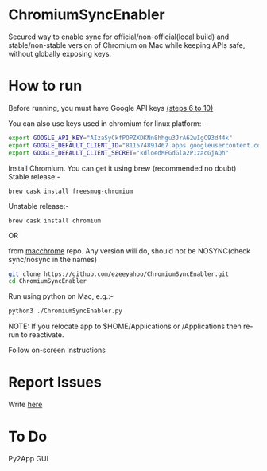 # ChromiumSyncEnabler
Secured way to enable sync for official/non-official(local build) and stable/non-stable version of Chromium on Mac while keeping APIs safe, without globally exposing keys.

# How to run

Before running, you must have Google API keys [(steps 6 to 10)](https://gist.github.com/ezeeyahoo/dc4bdd250c6c6468959e107ddaef53f4)

You can also use keys used in chromium for linux platform:-
```bash
export GOOGLE_API_KEY="AIzaSyCkfPOPZXDKNn8hhgu3JrA62wIgC93d44k"
export GOOGLE_DEFAULT_CLIENT_ID="811574891467.apps.googleusercontent.com"
export GOOGLE_DEFAULT_CLIENT_SECRET="kdloedMFGdGla2P1zacGjAQh"
```

Install Chromium. 
You can get it using brew (recommended no doubt)
Stable release:-
```
brew cask install freesmug-chromium
```
Unstable release:-
```
brew cask install chromium
```

OR

from [macchrome](https://github.com/macchrome/) repo. Any version will do, should not be NOSYNC(check sync/nosync in the names)

```bash
git clone https://github.com/ezeeyahoo/ChromiumSyncEnabler.git
cd ChromiumSyncEnabler
```

Run using python on Mac, e.g.:-
```bash
python3 ./ChromiumSyncEnabler.py
```

NOTE: If you relocate app to $HOME/Applications or /Applications then re-run to reactivate.

Follow on-screen instructions

# Report Issues
Write [here](https://github.com/ezeeyahoo/ChromiumSyncEnabler/issues)

# To Do
Py2App
GUI
